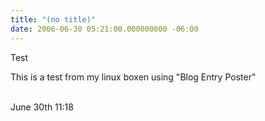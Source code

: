 ```yaml
---
title: "(no title)"
date: 2006-06-30 05:21:00.000000000 -06:00
---
```

Test<br /><p>This is a test from my linux boxen using "Blog Entry Poster"</p><p><br />June 30th 11:18</p>
